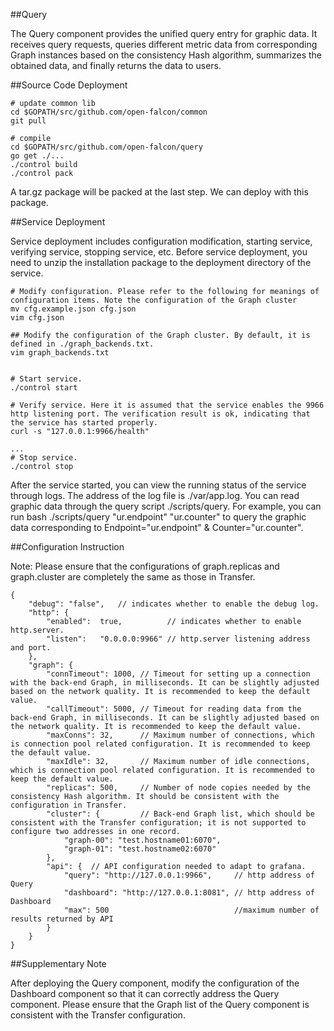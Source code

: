 ##Query

The Query component provides the unified query entry for graphic data. It receives query requests, queries different metric data from corresponding Graph instances based on the consistency Hash algorithm, summarizes the obtained data, and finally returns the data to users.

##Source Code Deployment
```
# update common lib
cd $GOPATH/src/github.com/open-falcon/common
git pull

# compile
cd $GOPATH/src/github.com/open-falcon/query
go get ./...
./control build
./control pack
```


A tar.gz package will be packed at the last step. We can deploy with this package.

##Service Deployment

Service deployment includes configuration modification, starting service, verifying service, stopping service, etc. Before service deployment, you need to unzip the installation package to the deployment directory of the service.

```
# Modify configuration. Please refer to the following for meanings of configuration items. Note the configuration of the Graph cluster
mv cfg.example.json cfg.json
vim cfg.json

## Modify the configuration of the Graph cluster. By default, it is defined in ./graph_backends.txt.
vim graph_backends.txt


# Start service.
./control start

# Verify service. Here it is assumed that the service enables the 9966 http listening port. The verification result is ok, indicating that the service has started properly.
curl -s "127.0.0.1:9966/health"

...
# Stop service.
./control stop
```

After the service started, you can view the running status of the service through logs. The address of the log file is ./var/app.log. You can read graphic data through the query script ./scripts/query. For example, you can run bash ./scripts/query "ur.endpoint" "ur.counter" to query the graphic data corresponding to Endpoint="ur.endpoint" & Counter="ur.counter".

##Configuration Instruction

Note: Please ensure that the configurations of graph.replicas and graph.cluster are completely the same as those in Transfer.

```
{
    "debug": "false",   // indicates whether to enable the debug log.
    "http": {
        "enabled":  true,          // indicates whether to enable http.server.
        "listen":   "0.0.0.0:9966" // http.server listening address and port.
    },
    "graph": {
        "connTimeout": 1000, // Timeout for setting up a connection with the back-end Graph, in milliseconds. It can be slightly adjusted based on the network quality. It is recommended to keep the default value.
        "callTimeout": 5000, // Timeout for reading data from the back-end Graph, in milliseconds. It can be slightly adjusted based on the network quality. It is recommended to keep the default value.
        "maxConns": 32,      // Maximum number of connections, which is connection pool related configuration. It is recommended to keep the default value.
        "maxIdle": 32,       // Maximum number of idle connections, which is connection pool related configuration. It is recommended to keep the default value.
        "replicas": 500,     // Number of node copies needed by the consistency Hash algorithm. It should be consistent with the configuration in Transfer.
        "cluster": {         // Back-end Graph list, which should be consistent with the Transfer configuration; it is not supported to configure two addresses in one record.
            "graph-00": "test.hostname01:6070",
            "graph-01": "test.hostname02:6070"
        },
        "api": {  // API configuration needed to adapt to grafana.
            "query": "http://127.0.0.1:9966",     // http address of Query
            "dashboard": "http://127.0.0.1:8081", // http address of Dashboard
            "max": 500                            //maximum number of results returned by API
        }
    }
}
```
##Supplementary Note

After deploying the Query component, modify the configuration of the Dashboard component so that it can correctly address the Query component. Please ensure that the Graph list of the Query component is consistent with the Transfer configuration.
